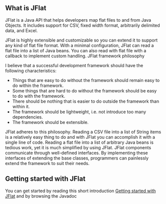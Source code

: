 ## What is JFlat

JFlat is a Java API that helps developers map flat files to and from Java Objects. It includes support for CSV, fixed width format, arbitrarily delimited data, and Excel.

JFlat is highly extensible and customizable so you can extend it to support any kind of flat file format. With a minimal configuration, JFlat can read a flat file into a list of Java beans. You can also read with flat file with a callback to implement custom handling.
JFlat framework philosophy

I believe that a successful development framework should have the following characteristics:

* Things that are easy to do without the framework should remain easy to do within the framework.
* Some things that are hard to do without the framework should be easy to do with the framework.
* There should be nothing that is easier to do outside the framework than within it.
* The framework should be lightweight, i.e. not introduce too many dependencies.
* The framework should be extensible. 

JFlat adheres to this philosophy. Reading a CSV file into a list of String items is a relatively easy thing to do and with JFlat you can accomplish it with a single line of code. Reading a flat file into a list of arbitrary Java beans is tedious work, yet it is much simplified by using JFlat. JFlat components communicate through well-defined interfaces. By implementing these interfaces of extending the base classes, programmers can painlessly extend the framework to suit their needs.

## Getting started with JFlat

You can get started by reading this short introduction [Getting started with JFlat](GettingStarted.md) and by browsing the Javadoc
